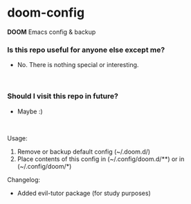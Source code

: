 # doom-config
**DOOM** Emacs config &amp; backup
<br />

### Is this repo useful for anyone else except me?
- No. There is nothing special or interesting.
<br />

### Should I visit this repo in future?
- Maybe :)
<br />

Usage:
1. Remove or backup default config (~/.doom.d/)
1. Place contents of this config in (~/.config/doom.d/**) or in (~/.config/doom/*)

Changelog:
- Added evil-tutor package (for study purposes)

